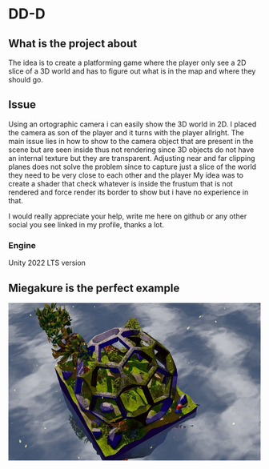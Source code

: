 # DD-D

## What is the project about
The idea is to create a platforming game where the player only see a 2D slice of a 3D world and has to figure out what is in the map and where they should go.

## Issue
Using an ortographic camera i can easily show the 3D world in 2D. I placed the camera as son of the player and it turns with the player allright.
The main issue lies in how to show to the camera object that are present in the scene but are seen inside thus not rendering since 3D objects do not have an internal texture but they are transparent. 
Adjusting near and far clipping planes does not solve the problem since to capture just a slice of the world they need to be very close to each other and the player
My idea was to create a shader that check whatever is inside the frustum that is not rendered and force render its border to show but i have no experience in that.

I would really appreciate your help, write me here on github or any other social you see linked in my profile, thanks a lot.

### Engine
Unity 2022 LTS version


## Miegakure is the perfect example
![Miegakure](./References/Miegakure.jpg)
